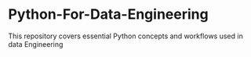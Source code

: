# Python-For-Data-Engineering
This repository covers essential Python concepts and workflows used in data Engineering
